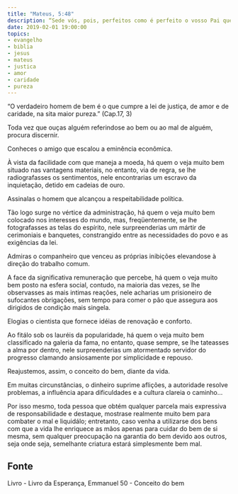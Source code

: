 ```yaml
---
title: "Mateus, 5:48"
description: “Sede vós, pois, perfeitos como é perfeito o vosso Pai que está nos céus.” Jesus
date: 2019-02-01 19:00:00
topics: 
- evangelho
- biblia
- jesus
- mateus
- justica
- amor
- caridade
- pureza
---
```


“O verdadeiro homem de bem é o que cumpre a lei de
justiça, de amor e de caridade, na sita maior pureza.”
(Cap.17, 3)

Toda vez que ouças alguém referindo­se ao bem ou ao mal de alguém,
procura discernir.

Conheces o amigo que escalou a eminência econômica.

À vista da facilidade com que maneja a moeda, há quem o veja muito bem
situado nas vantagens materiais, no entanto, via de regra, se lhe radiografasses os
sentimentos, nele encontrarias um escravo da inquietação, detido em cadeias de
ouro.

Assinalas o homem que alcançou a respeitabilidade política.

Tão logo surge no vértice da administração, há quem o veja muito bem
colocado nos interesses do mundo, mas, freqüentemente, se lhe fotografasses as telas
do espírito, nele surpreenderias um mártir de cerimoniais e banquetes, constrangido
entre as necessidades do povo e as exigências da lei.

Admiras o companheiro que venceu as próprias inibições elevando­se à
direção do trabalho comum.

A face da significativa remuneração que percebe, há quem o veja muito
bem posto na esfera social, contudo, na maioria das vezes, se lhe observasses as
mais intimas reações, nele acharias um prisioneiro de sufocantes obrigações, sem
tempo para comer o pão que assegura aos dirigidos de condição mais singela.

Elogias o cientista que fornece idéias de renovação e conforto.

Ao fitá­lo sob os lauréis da popularidade, há quem o veja muito bem
classificado na galeria da fama, no entanto, quase sempre, se lhe tateasses a alma por
dentro, nele surpreenderias um atormentado servidor do progresso clamando
ansiosamente por simplicidade e repouso.

Reajustemos, assim, o conceito do bem, diante da vida.

Em muitas circunstâncias, o dinheiro suprime aflições, a autoridade resolve
problemas, a influência apara dificuldades e a cultura clareia o caminho...

Por isso mesmo, toda pessoa que obtém qualquer parcela mais expressiva
de responsabilidade e destaque, mostra­se realmente muito bem para combater o mal
e liquidá­lo; entretanto, caso venha a utilizar­se dos bens com que a vida lhe
enriquece as mãos apenas para cuidar do bem de si mesma, sem qualquer
preocupação na garantia do bem devido aos outros, seja onde seja, semelhante
criatura estará simplesmente bem mal.



## Fonte
Livro - Livro da Esperança, Emmanuel
50 - Conceito do bem
